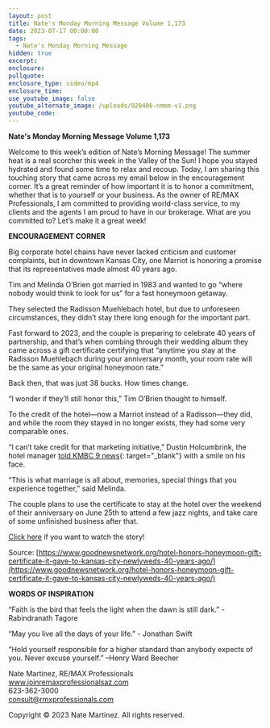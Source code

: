```yaml
---
layout: post
title: Nate's Monday Morning Message Volume 1,173
date: 2023-07-17 00:00:00
tags:
  - Nate's Monday Morning Message
hidden: true
excerpt:
enclosure:
pullquote:
enclosure_type: video/mp4
enclosure_time:
use_youtube_image: false
youtube_alternate_image: /uploads/020406-nmmm-v1.png
youtube_code:
---
```

**Nate's Monday Morning Message Volume 1,173**

Welcome to this week’s edition of Nate’s Morning Message! The summer heat is a real scorcher this week in the Valley of the Sun! I hope you stayed hydrated and found some time to relax and recoup. Today, I am sharing this touching story that came across my email below in the encouragement corner. It’s a great reminder of how important it is to honor a commitment, whether that is to yourself or your business. As the owner of RE/MAX Professionals, I am committed to providing world-class service, to my clients and the agents I am proud to have in our brokerage. What are you committed to? Let’s make it a great week!&nbsp;

**ENCOURAGEMENT CORNER&nbsp;**

Big corporate hotel chains have never lacked criticism and customer complaints, but in downtown Kansas City, one Marriot is honoring a promise that its representatives made almost 40 years ago.

Tim and Melinda O’Brien got married in 1983 and wanted to go “where nobody would think to look for us” for a fast honeymoon getaway.

They selected the Radisson Muehlebach hotel, but due to unforeseen circumstances, they didn’t stay there long enough for the important part.

Fast forward to 2023, and the couple is preparing to celebrate 40 years of partnership, and that’s when combing through their wedding album they came across a gift certificate certifying that “anytime you stay at the Radisson Muehlebach during your anniversary month, your room rate will be the same as your original honeymoon rate.”

Back then, that was just 38 bucks. How times change.

“I wonder if they’ll still honor this,” Tim O’Brien thought to himself.

To the credit of the hotel—now a Marriot instead of a Radisson—they did, and while the room they stayed in no longer exists, they had some very comparable ones.

“I can’t take credit for that marketing initiative,” Dustin Holcumbrink, the hotel manager&nbsp;[told KMBC 9 news](https://www.kmbc.com/article/gift-certificate-helps-kansas-city-couple-celebrate-special-night/44214367){: target="_blank"}&nbsp;with a smile on his face.

“This is what marriage is all about, memories, special things that you experience together,” said Melinda.

The couple plans to use the certificate to stay at the hotel over the weekend of their anniversary on June 25th to attend a few jazz nights, and take care of some unfinished business after that.

[Click here](https://youtu.be/3ZknWrFIeb8) if you want to watch the story!

Source: [https://www.goodnewsnetwork.org/hotel-honors-honeymoon-gift-certificate-it-gave-to-kansas-city-newlyweds-40-years-ago/](https://www.goodnewsnetwork.org/hotel-honors-honeymoon-gift-certificate-it-gave-to-kansas-city-newlyweds-40-years-ago/) &nbsp;&nbsp;&nbsp;

**WORDS OF INSPIRATION**

“Faith is the bird that feels the light when the dawn is still dark.” - Rabindranath Tagore

“May you live all the days of your life.” - Jonathan Swift

“Hold yourself responsible for a higher standard than anybody expects of you. Never excuse yourself.” –Henry Ward Beecher

Nate Martinez, RE/MAX Professionals<br>www.joinremaxprofessionalsaz.com<br>623-362-3000<br>consult@rmxprofessionals.com

Copyright © 2023 Nate Martinez. All rights reserved.